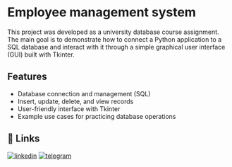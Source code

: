 
# Employee management system

This project was developed as a university database course assignment.
The main goal is to demonstrate how to connect a Python application to a SQL database and interact with it through a simple graphical user interface (GUI) built with Tkinter.



## Features

- Database connection and management (SQL)
- Insert, update, delete, and view records
- User-friendly interface with Tkinter
- Example use cases for practicing database operations


## 🔗 Links

[![linkedin](https://img.shields.io/badge/linkedin-0A66C2?style=for-the-badge&logo=linkedin&logoColor=white)](https://www.linkedin.com/in/ali-mosayebi-b951b9342/)
[![telegram](https://img.shields.io/badge/telegram-26A5E4?style=for-the-badge&logo=telegram&logoColor=white)](https://t.me/AMosayebi)
